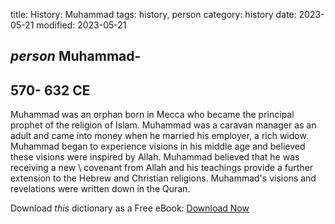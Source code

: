 title: History: Muhammad
tags: history, person
category: history
date: 2023-05-21
modified: 2023-05-21

## _person_  Muhammad-
  570-
632 CE
-
Muhammad was an orphan born in
Mecca who became the principal prophet of the religion of Islam.
Muhammad was a caravan manager as an adult and came into money when he
married his employer, a rich widow.   Muhammad began to experience
visions in his middle age and believed these visions were inspired by
Allah.  Muhammad believed that he was receiving a   new \ covenant
from Allah and his teachings provide a further extension to the Hebrew
and Christian religions.   Muhammad's visions and revelations were
written down in the   Quran.


Download *this* dictionary as a Free eBook: [Download Now]({static}static/CairnsHistoryDictionary.pdf)

